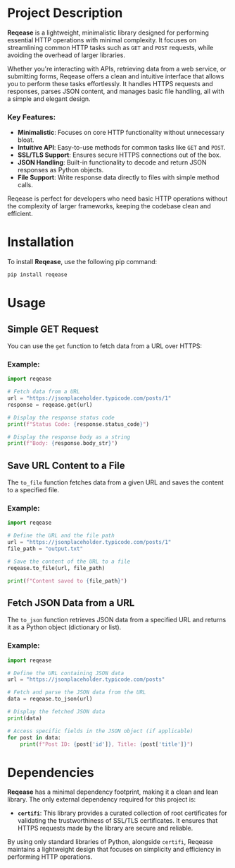 # Project Description

**Reqease** is a lightweight, minimalistic library designed for performing essential HTTP operations with minimal complexity. It focuses on streamlining common HTTP tasks such as `GET` and `POST` requests, while avoiding the overhead of larger libraries.

Whether you're interacting with APIs, retrieving data from a web service, or submitting forms, Reqease offers a clean and intuitive interface that allows you to perform these tasks effortlessly. It handles HTTPS requests and responses, parses JSON content, and manages basic file handling, all with a simple and elegant design.

### Key Features:
- **Minimalistic**: Focuses on core HTTP functionality without unnecessary bloat.
- **Intuitive API**: Easy-to-use methods for common tasks like `GET` and `POST`.
- **SSL/TLS Support**: Ensures secure HTTPS connections out of the box.
- **JSON Handling**: Built-in functionality to decode and return JSON responses as Python objects.
- **File Support**: Write response data directly to files with simple method calls.

Reqease is perfect for developers who need basic HTTP operations without the complexity of larger frameworks, keeping the codebase clean and efficient.

# Installation

To install **Reqease**, use the following pip command:

```bash
pip install reqease
```

# Usage

## Simple GET Request

You can use the `get` function to fetch data from a URL over HTTPS:

### Example:

```python
import reqease

# Fetch data from a URL
url = "https://jsonplaceholder.typicode.com/posts/1"
response = reqease.get(url)

# Display the response status code
print(f"Status Code: {response.status_code}")

# Display the response body as a string
print(f"Body: {response.body_str}")
```

## Save URL Content to a File

The `to_file` function fetches data from a given URL and saves the content to a specified file.

### Example:

```python
import reqease

# Define the URL and the file path
url = "https://jsonplaceholder.typicode.com/posts/1"
file_path = "output.txt"

# Save the content of the URL to a file
reqease.to_file(url, file_path)

print(f"Content saved to {file_path}")
```

## Fetch JSON Data from a URL

The `to_json` function retrieves JSON data from a specified URL and returns it as a Python object (dictionary or list).

### Example:

```python
import reqease

# Define the URL containing JSON data
url = "https://jsonplaceholder.typicode.com/posts"

# Fetch and parse the JSON data from the URL
data = reqease.to_json(url)

# Display the fetched JSON data
print(data)

# Access specific fields in the JSON object (if applicable)
for post in data:
    print(f"Post ID: {post['id']}, Title: {post['title']}")
```

# Dependencies

**Reqease** has a minimal dependency footprint, making it a clean and lean library. The only external dependency required for this project is:

- **`certifi`**: This library provides a curated collection of root certificates for validating the trustworthiness of SSL/TLS certificates. It ensures that HTTPS requests made by the library are secure and reliable.

By using only standard libraries of Python, alongside `certifi`, Reqease maintains a lightweight design that focuses on simplicity and efficiency in performing HTTP operations.
